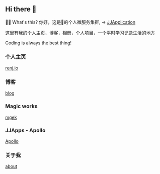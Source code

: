## Hi there 👋

🙋‍♀️ What's this?
你好，这是👴的个人微服务集群, -> [JJApplication](https://jjapp.dev)

这里有我的个人主页，博客，相册，个人项目，一个平时学习记录生活的地方

Coding is always the best thing!

### 个人主页
[renj.io](http://renj.io)

### 博客
[blog](https://blog.renj.io)

### Magic works
[mgek](http://mgek.renj.io)

### JJApps - Apollo
[Apollo](https://service.renj.io)
### 关于我
[about](http://me.renj.io)
